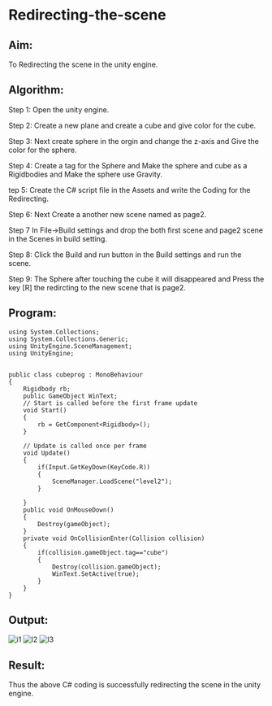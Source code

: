 # Redirecting-the-scene

## Aim:
To Redirecting the scene in the unity engine.


## Algorithm:
Step 1:
Open the unity engine.

Step 2:
Create a new plane and create a cube and give color for the cube.

Step 3:
Next create sphere in the orgin and change the z-axis and Give the color for the sphere.

Step 4:
Create a tag for the Sphere and Make the sphere and cube as a Rigidbodies and Make the sphere use Gravity.

tep 5:
Create the C# script file in the Assets and write the Coding for the Redirecting.

Step 6:
Next Create a another new scene named as page2.

Step 7
In File->Build settings and drop the both first scene and page2 scene in the Scenes in build setting.

Step 8:
Click the Build and run button in the Build settings and run the scene.

Step 9:
The Sphere after touching the cube it will disappeared and Press the key [R] the redircting to the new scene that is page2.
## Program:
~~~
using System.Collections;
using System.Collections.Generic;
using UnityEngine.SceneManagement;
using UnityEngine;


public class cubeprog : MonoBehaviour
{
    Rigidbody rb;
    public GameObject WinText;
    // Start is called before the first frame update
    void Start()
    {
        rb = GetComponent<Rigidbody>(); 
    }

    // Update is called once per frame
    void Update()
    {
        if(Input.GetKeyDown(KeyCode.R))
        {
            SceneManager.LoadScene("level2");
        }
        
    }
    public void OnMouseDown()
    {
        Destroy(gameObject);
    }
    private void OnCollisionEnter(Collision collision)
    {
        if(collision.gameObject.tag=="cube")
        {
            Destroy(collision.gameObject);
            WinText.SetActive(true);
        }
    }
}
~~~
## Output:
![i1](https://github.com/Sharmilasha/Redirecting-the-scene/assets/94506182/9db03bc7-7ba8-4a8f-af42-6f13e9166317)
![l2](https://github.com/Sharmilasha/Redirecting-the-scene/assets/94506182/f9714ff5-dfc8-42fe-81d6-66db7790509b)
![l3](https://github.com/Sharmilasha/Redirecting-the-scene/assets/94506182/8ddac665-23d6-44b1-bdf4-77ca7ec1b6ab)



## Result:
Thus the above C# coding is successfully redirecting the scene in the unity engine.

